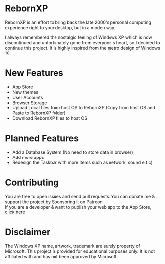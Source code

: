RebornXP
===

RebornXP is an effort to bring back the late 2000's personal computing experience right to your desktop, but in a moden way.

I always remembered the nostalgic feeling of Windows XP which is now discontinued and unfortunately gone from everyone's heart, so I decided to continue this project. It is highly inspired from the metro design of Windows 10.

# New Features
- App Store
- New themes
- User Accounts
- Browser Storage
- Upload Local files from host OS to RebornXP (Copy from host OS and Paste to RebornXP folder)
- Download RebornXP files to host OS
# Planned Features
- Add a Database System (No need to store data in browser)
- Add more apps
- Redesign the Taskbar with more items such as network, sound e.t.c)

#  Contributing
You are free to open issues and send pull requests. You can donate me & support the project by Sponsoring it on Patreon<br>If you are a developer & want to publish your web app to the App Store, [click here](https://github.com/RebornXP/app-guide)

# Disclaimer
The Windows XP name, artwork, trademark are surely property of Microsoft. This project is provided for educational purposes only. It is not affiliated with and has not been approved by Microsoft.
